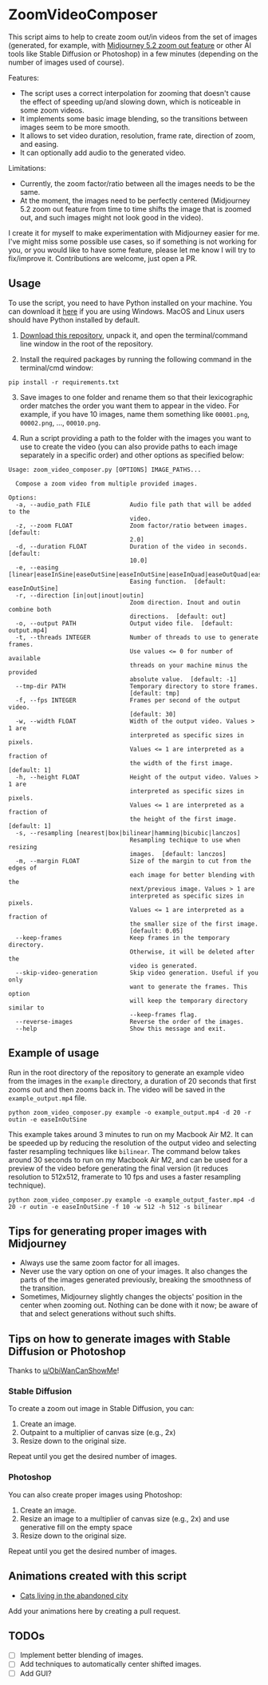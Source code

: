 # ZoomVideoComposer

This script aims to help to create zoom out/in videos from the set of images (generated, for example, with [Midjourney 5.2 zoom out feature](https://docs.midjourney.com/docs/zoom-out) or other AI tools like Stable Diffusion or Photoshop) in a few minutes (depending on the number of images used of course).

Features:
- The script uses a correct interpolation for zooming that doesn't cause the effect of speeding up/and slowing down, which is noticeable in some zoom videos.
- It implements some basic image blending, so the transitions between images seem to be more smooth.
- It allows to set video duration, resolution, frame rate, direction of zoom, and easing.
- It can optionally add audio to the generated video.

Limitations:
- Currently, the zoom factor/ratio between all the images needs to be the same.
- At the moment, the images need to be perfectly centered (Midjourney 5.2 zoom out feature from time to time shifts the image that is zoomed out, and such images might not look good in the video).


I create it for myself to make experimentation with Midjourney easier for me. I've might miss some possible use cases, so if something is not working for you, or you would like to have some feature, please let me know I will try to fix/improve it. Contributions are welcome, just open a PR.


## Usage

To use the script, you need to have Python installed on your machine. 
You can download it [here](https://www.python.org/downloads/) if you are using Windows. 
MacOS and Linux users should have Python installed by default.

1. [Download this repository](https://github.com/mwydmuch/ZoomVideoComposer/archive/refs/tags/0.2.0.zip), unpack it, and open the terminal/command line window in the root of the repository.

2. Install the required packages by running the following command in the terminal/cmd window:
```
pip install -r requirements.txt
```

3. Save images to one folder and rename them so that their lexicographic order matches the order you want them to appear in the video. For example, if you have 10 images, name them something like `00001.png`, `00002.png`, ..., `00010.png`.

4. Run a script providing a path to the folder with the images you want to use to create the video (you can also provide paths to each image separately in a specific order) and other options as specified below: 
```
Usage: zoom_video_composer.py [OPTIONS] IMAGE_PATHS...

  Compose a zoom video from multiple provided images.

Options:
  -a, --audio_path FILE           Audio file path that will be added to the
                                  video.
  -z, --zoom FLOAT                Zoom factor/ratio between images.  [default:
                                  2.0]
  -d, --duration FLOAT            Duration of the video in seconds.  [default:
                                  10.0]
  -e, --easing [linear|easeInSine|easeOutSine|easeInOutSine|easeInQuad|easeOutQuad|easeInOutQuad|easeInCubic|easeOutCubic|easeInOutCubic]
                                  Easing function.  [default: easeInOutSine]
  -r, --direction [in|out|inout|outin]
                                  Zoom direction. Inout and outin combine both
                                  directions.  [default: out]
  -o, --output PATH               Output video file.  [default: output.mp4]
  -t, --threads INTEGER           Number of threads to use to generate frames.
                                  Use values <= 0 for number of available
                                  threads on your machine minus the provided
                                  absolute value.  [default: -1]
  --tmp-dir PATH                  Temporary directory to store frames.
                                  [default: tmp]
  -f, --fps INTEGER               Frames per second of the output video.
                                  [default: 30]
  -w, --width FLOAT               Width of the output video. Values > 1 are
                                  interpreted as specific sizes in pixels.
                                  Values <= 1 are interpreted as a fraction of
                                  the width of the first image.  [default: 1]
  -h, --height FLOAT              Height of the output video. Values > 1 are
                                  interpreted as specific sizes in pixels.
                                  Values <= 1 are interpreted as a fraction of
                                  the height of the first image.  [default: 1]
  -s, --resampling [nearest|box|bilinear|hamming|bicubic|lanczos]
                                  Resampling techique to use when resizing
                                  images.  [default: lanczos]
  -m, --margin FLOAT              Size of the margin to cut from the edges of
                                  each image for better blending with the
                                  next/previous image. Values > 1 are
                                  interpreted as specific sizes in pixels.
                                  Values <= 1 are interpreted as a fraction of
                                  the smaller size of the first image.
                                  [default: 0.05]
  --keep-frames                   Keep frames in the temporary directory.
                                  Otherwise, it will be deleted after the
                                  video is generated.
  --skip-video-generation         Skip video generation. Useful if you only
                                  want to generate the frames. This option
                                  will keep the temporary directory similar to
                                  --keep-frames flag.
  --reverse-images                Reverse the order of the images.
  --help                          Show this message and exit.
```


## Example of usage

Run in the root directory of the repository to generate an example video from the images in the `example` directory, a duration of 20 seconds that first zooms out and then zooms back in. The video will be saved in the `example_output.mp4` file.

```
python zoom_video_composer.py example -o example_output.mp4 -d 20 -r outin -e easeInOutSine
```

This example takes around 3 minutes to run on my Macbook Air M2. It can be speeded up by reducing the resolution of the output video and selecting faster resampling techniques like `bilinear`. The command below takes around 30 seconds to run on my Macbook Air M2, and can be used for a preview of the video before generating the final version (it reduces resolution to 512x512, framerate to 10 fps and uses a faster resampling technique).

```
python zoom_video_composer.py example -o example_output_faster.mp4 -d 20 -r outin -e easeInOutSine -f 10 -w 512 -h 512 -s bilinear
```


## Tips for generating proper images with Midjourney

- Always use the same zoom factor for all images.
- Never use the vary option on one of your images. It also changes the parts of the images generated previously, breaking the smoothness of the transition.
- Sometimes, Midjourney slightly changes the objects' position in the center when zooming out. Nothing can be done with it now; be aware of that and select generations without such shifts.


## Tips on how to generate images with Stable Diffusion or Photoshop
Thanks to [u/ObiWanCanShowMe](https://www.reddit.com/user/ObiWanCanShowMe/)!

### Stable Diffusion

To create a zoom out image in Stable Diffusion, you can:
1. Create an image.
2. Outpaint to a multiplier of canvas size (e.g., 2x)
3. Resize down to the original size.

Repeat until you get the desired number of images.

### Photoshop

You can also create proper images using Photoshop:
1. Create an image.
2. Resize an image to a multiplier of canvas size (e.g., 2x) and use generative fill on the empty space
3. Resize down to the original size.

Repeat until you get the desired number of images.


## Animations created with this script

- [Cats living in the abandoned city](https://www.reddit.com/r/midjourney/comments/14jcyqs/cats_living_in_the_abandoned_city_my_first_zoom/)

Add your animations here by creating a pull request.


## TODOs

- [ ] Implement better blending of images.
- [ ] Add techniques to automatically center shifted images.
- [ ] Add GUI?
